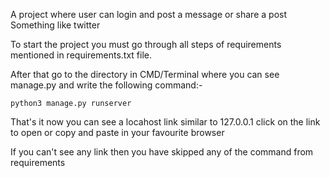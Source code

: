 A project where user can login and post a message or share a post Something like twitter




To start the project you must go through all steps of requirements mentioned in requirements.txt file.




After that go to the directory in CMD/Terminal where you can see manage.py and  write the following command:-

	python3 manage.py runserver



That's it now you can see a locahost link similar to 127.0.0.1 click on the link to open or copy and paste in your favourite browser

If you can't see any link then you have skipped any of the command from requirements
